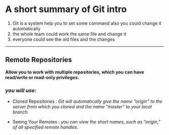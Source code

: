 # A short summary of Git intro

1. Git is a system help you to set some command also you could change it automatically
2. the whole team could work the same file and change it 
3. everyone could see the old files and the changes


__________________


## Remote Repositories
**Allow you to work with multiple repositories, which you can have read/write or read-only privileges.**

### ***you will use:***

- Cloned Repositories : *Git will automatically give the name “origin” to the server from which you cloned and the name “master” to your local branch.*

- Seeing Your Remotes : *you can view the short names, such as “origin,” of all specified remote handles.*
